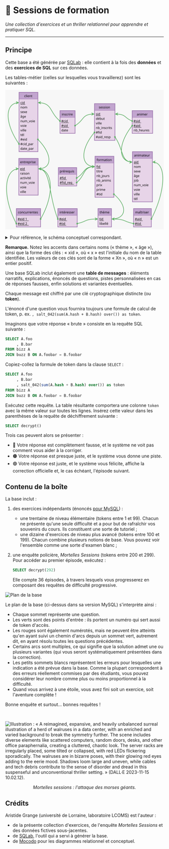 # 🍉 Sessions de formation

_Une collection d'exercices et un thriller relationnel pour apprendre et pratiquer SQL._

---

## Principe

Cette base a été générée par [SQLab](https://github.com/laowantong/sqlab) : elle contient à la fois des **données** et des **exercices de SQL** sur ces données.

Les tables-métier (celles sur lesquelles vous travaillerez) sont les suivantes :

![sessform_mld](assets/sessform_mld.svg)

<details><summary>Pour référence, le schéma conceptuel correspondant.</summary><img src="https://github.com/laowantong/sqlab_sessform/blob/main/assets/sessform.svg?raw=1"></details>


**Remarque.** Notez les accents dans certains noms (« thème », « âge »), ainsi que la forme des clés : « xid », où « x » est l'initiale du nom de la table identifiée. Les valeurs de ces clés sont de la forme « Xn », où « n » est un entier positif.

Une base SQLab inclut également une **table de messages** : éléments narratifs, explications, énoncés de questions, pistes personnalisées en cas de réponses fausses, enfin solutions et variantes éventuelles.

Chaque message est chiffré par une clé cryptographique distincte (ou **token**).

L'énoncé d'une question vous fournira toujours une formule de calcul de token, p. ex. `, salt_042(sum(A.hash + B.hash) over()) as token`.

Imaginons que votre réponse « brute » consiste en la requête SQL suivante :

```sql
SELECT A.foo
     , B.bar
FROM bizz A
JOIN buzz B ON A.foobar = B.foobar
```

Copiez-collez la formule de token dans la clause `SELECT` :

```sql
SELECT A.foo
     , B.bar
     , salt_042(sum(A.hash + B.hash) over()) as token
FROM bizz A
JOIN buzz B ON A.foobar = B.foobar
```

Exécutez cette requête. La table résultante comportera une colonne `token` avec la même valeur sur toutes les lignes. Insérez cette valeur dans les parenthèses de la requête de déchiffrement suivante :

```sql
SELECT decrypt()
```

Trois cas peuvent alors se présenter :
- 🔴 Votre réponse est complètement fausse, et le système ne voit pas comment vous aider à la corriger.
- 🟠 Votre réponse est presque juste, et le système vous donne une piste.
- 🟢 Votre réponse est juste, et le système vous félicite, affiche la correction officielle et, le cas échéant, l'épisode suivant.

<!---
## Récupération de la base `sessform`

La base de données est actuellement disponible en deux versions :

1. Pour MySQL 8 ou supérieur : [téléchargez mysql/dump.sql](https://raw.githubusercontent.com/laowantong/sqlab_sessform/main/mysql/dump.sql) (clic droit / « Télécharger le fichier lien sous… ») et exécutez :
    ```bash
    mysql -u username -p < dump.sql
    mysql -u username -p sessform
    ```

2. Pour PostgreSQL : [téléchargez postgresql/dump.sql](https://raw.githubusercontent.com/laowantong/sqlab_sessform/main/postgresql/dump.sql) (clic droit / « Télécharger le fichier lien sous… ») et exécutez :
    ```bash
   psql -U username -f dump.sql
   psql -U username sessform
   ```
-->

## Contenu de la boîte

La base inclut :

1. des exercices indépendants (énoncés [pour MySQL](mysql/exercises.md)<!--- et [pour PostgreSQL](postgresql/exercises.md)-->) :
    - une trentaine de niveau élémentaire (tokens entre 1 et 99). Chacun ne présente qu'une seule difficulté et a pour but de rafraîchir vos souvenirs du cours. Ils constituent une sorte de tutoriel ;
    - une dizaine d'exercices de niveau plus avancé (tokens entre 100 et 199). Chacun combine plusieurs notions de base. Vous pouvez voir l'ensemble comme une sorte d'examen blanc ;
2. une enquête policière, _Mortelles Sessions_ (tokens entre 200 et 299). Pour accéder au premier épisode, exécutez :
   
    ```sql
    SELECT decrypt(292)
    ```

    Elle compte 36 épisodes, à travers lesquels vous progresserez en composant des requêtes de difficulté progressive.

![Plan de la base](mysql/activity_map.svg)

Le plan de la base (ci-dessus dans sa version MySQL) s'interprète ainsi :

- Chaque sommet représente une question.
- Les verts sont des points d'entrée : ils portent un numéro qui sert aussi de token d'accès.
- Les rouges sont également numérotés, mais ne peuvent être atteints qu'en ayant suivi un chemin d'arcs depuis un sommet vert, autrement dit, en ayant résolu toutes les questions précédentes.
- Certains arcs sont multiples, ce qui signifie que la solution admet une ou plusieurs variantes (qui vous seront systématiquement présentées dans la correction).
- Les petits sommets blancs représentent les erreurs pour lesquelles une indication a été prévue dans la base. Comme la plupart correspondent à des erreurs réellement commises par des étudiants, vous pouvez considérer leur nombre comme plus ou moins proportionnel à la difficulté.
- Quand vous arrivez à une étoile, vous avez fini soit un exercice, soit l'aventure complète !


Bonne enquête et surtout… bonnes requêtes !

<br>

![Illustration : « A reimagined, expansive, and heavily unbalanced surreal illustration of a herd of walruses in a data center, with an enriched and varied background to break the symmetry further. The scene includes diverse elements like scattered computers, random doors, desks, and other office paraphernalia, creating a cluttered, chaotic look. The server racks are irregularly placed, some tilted or collapsed, with red LEDs flickering sporadically. The walruses are in bizarre poses, with their glowing red eyes adding to the eerie mood. Shadows loom large and uneven, while cables and tech debris contribute to the sense of disorder and dread in this suspenseful and unconventional thriller setting. » (DALL·E 2023-11-15 10.02.12).](assets/cover.jpg)
<div align="center">
  <i>Mortelles sessions : l'attaque des morses géants.</i>
</div>


## Crédits

Aristide Grange (université de Lorraine, laboratoire LCOMS) est l'auteur :

- de la présente collection d'exercices, de l'enquête _Mortelles Sessions_ et des données fictives sous-jacentes.
- de [SQLab](https://github.com/laowantong/sqlab), l'outil qui a servi à générer la base.
- de [Mocodo](https://mocodo.net) pour les diagrammes relationnel et conceptuel.
